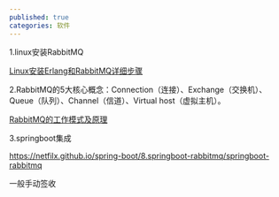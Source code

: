 ```yaml
---
published: true
categories: 软件
---
```

1.linux安装RabbitMQ

[Linux安装Erlang和RabbitMQ详细步骤](https://baijiahao.baidu.com/s?id=1732524816251124633)

2.RabbitMQ的5大核心概念：Connection（连接）、Exchange（交换机）、Queue（队列）、Channel（信道）、Virtual host（虚拟主机）。

[RabbitMQ的工作模式及原理](https://baijiahao.baidu.com/s?id=1732891548341088166&wfr=spider&for=pc)

3.springboot集成

https://netfilx.github.io/spring-boot/8.springboot-rabbitmq/springboot-rabbitmq

一般手动签收